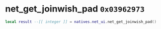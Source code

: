 # net_get_joinwish_pad `0x03962973`

```lua
local result --[[ integer ]] = natives.net_ui.net_get_joinwish_pad()
```